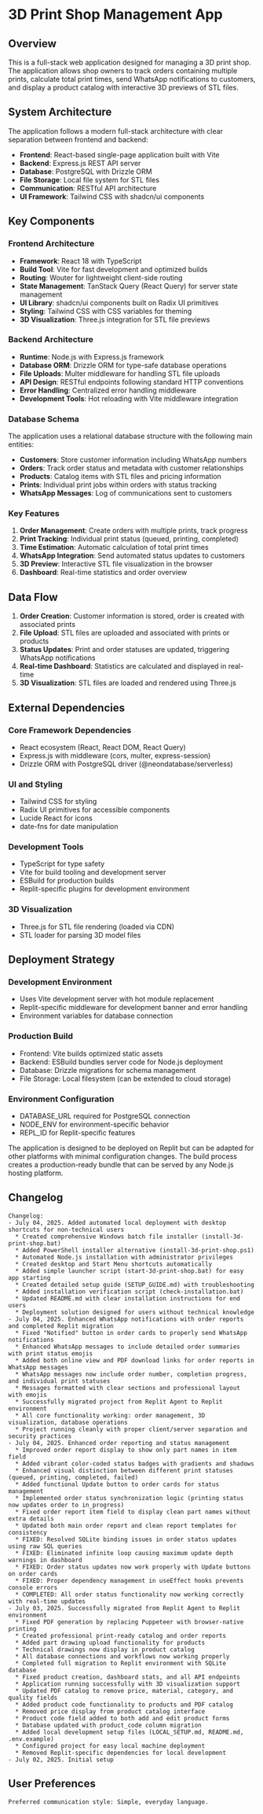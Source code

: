 # 3D Print Shop Management App

## Overview

This is a full-stack web application designed for managing a 3D print shop. The application allows shop owners to track orders containing multiple prints, calculate total print times, send WhatsApp notifications to customers, and display a product catalog with interactive 3D previews of STL files.

## System Architecture

The application follows a modern full-stack architecture with clear separation between frontend and backend:

- **Frontend**: React-based single-page application built with Vite
- **Backend**: Express.js REST API server
- **Database**: PostgreSQL with Drizzle ORM
- **File Storage**: Local file system for STL files
- **Communication**: RESTful API architecture
- **UI Framework**: Tailwind CSS with shadcn/ui components

## Key Components

### Frontend Architecture
- **Framework**: React 18 with TypeScript
- **Build Tool**: Vite for fast development and optimized builds
- **Routing**: Wouter for lightweight client-side routing
- **State Management**: TanStack Query (React Query) for server state management
- **UI Library**: shadcn/ui components built on Radix UI primitives
- **Styling**: Tailwind CSS with CSS variables for theming
- **3D Visualization**: Three.js integration for STL file previews

### Backend Architecture
- **Runtime**: Node.js with Express.js framework
- **Database ORM**: Drizzle ORM for type-safe database operations
- **File Uploads**: Multer middleware for handling STL file uploads
- **API Design**: RESTful endpoints following standard HTTP conventions
- **Error Handling**: Centralized error handling middleware
- **Development Tools**: Hot reloading with Vite middleware integration

### Database Schema
The application uses a relational database structure with the following main entities:
- **Customers**: Store customer information including WhatsApp numbers
- **Orders**: Track order status and metadata with customer relationships
- **Products**: Catalog items with STL files and pricing information  
- **Prints**: Individual print jobs within orders with status tracking
- **WhatsApp Messages**: Log of communications sent to customers

### Key Features
1. **Order Management**: Create orders with multiple prints, track progress
2. **Print Tracking**: Individual print status (queued, printing, completed)
3. **Time Estimation**: Automatic calculation of total print times
4. **WhatsApp Integration**: Send automated status updates to customers
5. **3D Preview**: Interactive STL file visualization in the browser
6. **Dashboard**: Real-time statistics and order overview

## Data Flow

1. **Order Creation**: Customer information is stored, order is created with associated prints
2. **File Upload**: STL files are uploaded and associated with prints or products
3. **Status Updates**: Print and order statuses are updated, triggering WhatsApp notifications
4. **Real-time Dashboard**: Statistics are calculated and displayed in real-time
5. **3D Visualization**: STL files are loaded and rendered using Three.js

## External Dependencies

### Core Framework Dependencies
- React ecosystem (React, React DOM, React Query)
- Express.js with middleware (cors, multer, express-session)
- Drizzle ORM with PostgreSQL driver (@neondatabase/serverless)

### UI and Styling
- Tailwind CSS for styling
- Radix UI primitives for accessible components
- Lucide React for icons
- date-fns for date manipulation

### Development Tools
- TypeScript for type safety
- Vite for build tooling and development server
- ESBuild for production builds
- Replit-specific plugins for development environment

### 3D Visualization
- Three.js for STL file rendering (loaded via CDN)
- STL loader for parsing 3D model files

## Deployment Strategy

### Development Environment
- Uses Vite development server with hot module replacement
- Replit-specific middleware for development banner and error handling
- Environment variables for database connection

### Production Build
- Frontend: Vite builds optimized static assets
- Backend: ESBuild bundles server code for Node.js deployment
- Database: Drizzle migrations for schema management
- File Storage: Local filesystem (can be extended to cloud storage)

### Environment Configuration
- DATABASE_URL required for PostgreSQL connection
- NODE_ENV for environment-specific behavior
- REPL_ID for Replit-specific features

The application is designed to be deployed on Replit but can be adapted for other platforms with minimal configuration changes. The build process creates a production-ready bundle that can be served by any Node.js hosting platform.

## Changelog

```
Changelog:
- July 04, 2025. Added automated local deployment with desktop shortcuts for non-technical users
  * Created comprehensive Windows batch file installer (install-3d-print-shop.bat)
  * Added PowerShell installer alternative (install-3d-print-shop.ps1)
  * Automated Node.js installation with administrator privileges
  * Created desktop and Start Menu shortcuts automatically
  * Added simple launcher script (start-3d-print-shop.bat) for easy app starting
  * Created detailed setup guide (SETUP_GUIDE.md) with troubleshooting
  * Added installation verification script (check-installation.bat)
  * Updated README.md with clear installation instructions for end users
  * Deployment solution designed for users without technical knowledge
- July 04, 2025. Enhanced WhatsApp notifications with order reports and completed Replit migration
  * Fixed "Notified" button in order cards to properly send WhatsApp notifications
  * Enhanced WhatsApp messages to include detailed order summaries with print status emojis
  * Added both online view and PDF download links for order reports in WhatsApp messages
  * WhatsApp messages now include order number, completion progress, and individual print statuses
  * Messages formatted with clear sections and professional layout with emojis
  * Successfully migrated project from Replit Agent to Replit environment
  * All core functionality working: order management, 3D visualization, database operations
  * Project running cleanly with proper client/server separation and security practices
- July 04, 2025. Enhanced order reporting and status management
  * Improved order report display to show only part names in item field
  * Added vibrant color-coded status badges with gradients and shadows
  * Enhanced visual distinction between different print statuses (queued, printing, completed, failed)
  * Added functional Update button to order cards for status management
  * Implemented order status synchronization logic (printing status now updates order to in_progress)
  * Fixed order report item field to display clean part names without extra details
  * Updated both main order report and clean report templates for consistency
  * FIXED: Resolved SQLite binding issues in order status updates using raw SQL queries
  * FIXED: Eliminated infinite loop causing maximum update depth warnings in dashboard
  * FIXED: Order status updates now work properly with Update buttons on order cards
  * FIXED: Proper dependency management in useEffect hooks prevents console errors
  * COMPLETED: All order status functionality now working correctly with real-time updates
- July 03, 2025. Successfully migrated from Replit Agent to Replit environment
  * Fixed PDF generation by replacing Puppeteer with browser-native printing
  * Created professional print-ready catalog and order reports
  * Added part drawing upload functionality for products
  * Technical drawings now display in product catalog
  * All database connections and workflows now working properly
  * Completed full migration to Replit environment with SQLite database
  * Fixed product creation, dashboard stats, and all API endpoints
  * Application running successfully with 3D visualization support
  * Updated PDF catalog to remove price, material, category, and quality fields
  * Added product code functionality to products and PDF catalog
  * Removed price display from product catalog interface
  * Product code field added to both add and edit product forms
  * Database updated with product_code column migration
  * Added local development setup files (LOCAL_SETUP.md, README.md, .env.example)
  * Configured project for easy local machine deployment
  * Removed Replit-specific dependencies for local development
- July 02, 2025. Initial setup
```

## User Preferences

```
Preferred communication style: Simple, everyday language.
```